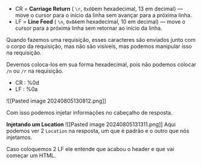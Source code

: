 - CR = **Carriage Return** ( `\r`, `0x0D`em hexadecimal, 13 em decimal) — move o cursor para o início da linha sem avançar para a próxima linha.
- LF = **Line Feed** ( `\n`, `0x0A`em hexadecimal, 10 em decimal) — move o cursor para a próxima linha sem retornar ao início da linha.

Quando fazemos uma requisição, esses caracteres são enviados junto com o corpo da requisição, mas não são visíveis, mas podemos manipular isso na requisição.

Devemos coloca-los em sua forma hexadecimal, pois não podemos colocar `/n` ou `/r` na requisição.

- CR : %0d
- LF : %0a

![[Pasted image 20240805130812.png]]

Com isso podemos injetar informações no cabeçalho de resposta.

**Injetando um Location**
![[Pasted image 20240805131311.png]]
Aqui podemos ver 2 ``Location`` na resposta, um que é padrão e o outro que nós injetamos.

Caso coloquemos 2 LF ele entende que acabou o header e que vai começar um HTML.

























